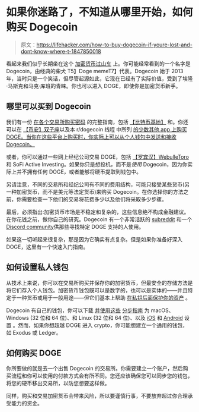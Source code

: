 # 如果你迷路了，不知道从哪里开始，如何购买 Dogecoin

> 原文：<https://lifehacker.com/how-to-buy-dogecoin-if-youre-lost-and-dont-know-where-t-1847850018>

看起来我们似乎长期坐在这个 [加密货币过山车](https://lifehacker.com/how-to-create-your-own-cryptocurrency-1825337462) 上。你可能经常看到的一个名字是 Dogecoin，由经典的柴犬 T5】Doge memeT7】代表。Dogecoin 始于 2013 年，当时只是一个笑话，但尽管起源如此，它现在已经有了实际价值，受到了埃隆·马斯克和马克·库班的青睐。你也可以进入 DOGE，即使你是加密货币新手。 



## 哪里可以买到 Dogecoin

我们有一份 [在各个交易所购买密码](https://lifehacker.com/how-to-buy-cryptocurrency-1821935329) 的完整指南，包括 [【比特币基地】](https://www.coinbase.com/price/dogecoin) 和。你还可以在 [【币安】](https://www.binance.com/en/buy-Dogecoin-Doge)[双子座](https://www.gemini.com/prices/dogecoin)以及本 r/dogecoin 线程 中所列 [的少数其他 app 上购买 DOGE。当你在这些平台上购买时，你实际上可以从个人钱包中发送和接收 Dogecoin。](https://www.reddit.com/r/dogecoin/comments/l7ok46/how_to_purchase_dogecoin_in_2021/) 

或者，你可以通过一些网上经纪公司交易 DOGE，包括 [【罗宾汉】](https://robinhood.com/crypto/DOGE)[Webull](https://www.webull.com/quote/ccc-dogeusd)[eToro](https://www.etoro.com/markets/doge)和 SoFi Active Investing。如果你只是想投机，而不是*使用* Dogecoin，因为你实际上并不拥有任何 DOGE，或者能够将硬币提取到钱包中。

另请注意，不同的交易所和经纪公司有不同的费用结构，可能只接受某些货币(另一种加密货币，而不是美元等法定货币)来购买 Dogecoin。在你选择你的方法之前，你需要检查一下他们的交易将花费多少以及他们将采取多少步骤。

最后，必须指出:加密货币市场是不稳定和复杂的，这些信息绝不构成金融建议。在你花钱之前，做你自己的研究。Dogecoin 有一个非常活跃的 [subreddit](https://www.reddit.com/r/dogecoin) 和一个[Discord community](https://discord.com/invite/dogecoin)供那些寻找特定 DOGE 支持的人使用。

如果这一切听起来很复杂，那是因为它确实有点复杂。但是如果你准备好深入 DOGE，这里有一个快速入门指南。

## 如何设置私人钱包

从技术上来说，你可以在交易所购买并保存你的加密货币，但最安全的存储方法是将它们存入个人钱包。加密货币钱包既可以是数字的，也可以是实体的——并且特定于一种货币或用于一般用途——但它们基本上帮助 [在私钥后面保护你的资产](https://simplecryptoguide.com/how-to-keep-your-cryptocurrency-secure/) 。

Dogecoin 有自己的钱包，你可以下载 [并使用这些](https://dogecoin.com/#wallets) [分步指南](https://dogecoin.com/guide.html) 为 macOS、Windows (32 位和 64 位)、和 Linux (32 位和 64 位)、以及 [iOS](https://apps.apple.com/us/app/dogecoin-wallet-by-freewallet/id1137261612) 和 [Android](https://play.google.com/store/apps/details?id=de.langerhans.wallet) 设置 。然而，如果你想超越 DOGE 进入 crypto，你可能想建立一个通用的钱包，如 Exodus 或 Ledger。

## 如何购买 DOGE

你所要做的就是去一个出售 Dogecoin 的交易所。你需要建立一个账户，然后购买流程和你可以使用的付款方式会有所不同。您还应该确保您可以同步您的钱包，将您的硬币移出交易所，以防您想要这样做。

同样，购买和交易加密货币会带来风险，所以要谨慎行事，不要放弃超过你合理承受能力的资金。